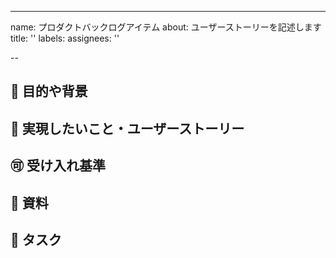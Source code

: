 ---
name: プロダクトバックログアイテム
about: ユーザーストーリーを記述します
title: ''
labels:
assignees: ''

--
## 💫 目的や背景

## 💪 実現したいこと・ユーザーストーリー

## 🉑 受け入れ基準

## 📎 資料

## 🔧 タスク